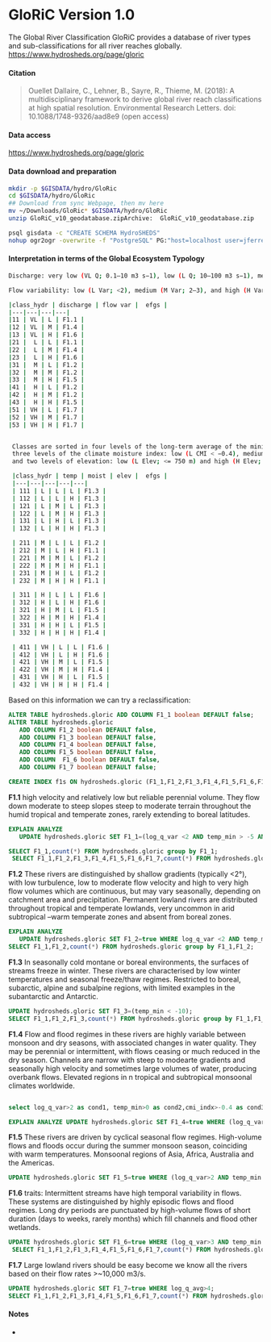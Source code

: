 # GloRiC Version 1.0

The Global River Classification GloRiC provides a database of river types and sub-classifications for all river reaches globally.
https://www.hydrosheds.org/page/gloric

#### Citation

> Ouellet Dallaire, C., Lehner, B., Sayre, R., Thieme, M. (2018): A multidisciplinary framework to derive global river reach classifications at high spatial resolution. Environmental Research Letters. doi: 10.1088/1748-9326/aad8e9 (open access)

#### Data access

https://www.hydrosheds.org/page/gloric

#### Data download and preparation

```sh
mkdir -p $GISDATA/hydro/GloRic
cd $GISDATA/hydro/GloRic
## Download from sync Webpage, then mv here
mv ~/Downloads/GloRic* $GISDATA/hydro/GloRic
unzip GloRiC_v10_geodatabase.zipArchive:  GloRiC_v10_geodatabase.zip

```

```sh
psql gisdata -c "CREATE SCHEMA HydroSHEDS"
nohup ogr2ogr -overwrite -f "PostgreSQL" PG:"host=localhost user=jferrer dbname=gisdata" -lco SCHEMA=hydrosheds GloRiC_v10.gdb -nln gloric &

```


#### Interpretation in terms of the Global Ecosystem Typology

```sh
Discharge: very low (VL Q; 0.1–10 m3 s−1), low (L Q; 10–100 m3 s−1), medium (M Q; 100–1000 m3 s−1), high (H Q; 1000–10000 m3 s−1), and very high (VH Q; >10000 m3 s−1)

Flow variability: low (L Var; <2), medium (M Var; 2–3), and high (H Var; >3)

|class_hydr | discharge | flow var |  efgs |
|---|---|---|---|
|11 | VL | L | F1.1 |
|12 | VL | M | F1.4 |
|13 | VL | H | F1.6 |
|21 |  L | L | F1.1 |
|22 |  L | M | F1.4 |
|23 |  L | H | F1.6 |
|31 |  M | L | F1.2 |
|32 |  M | M | F1.2 |
|33 |  M | H | F1.5 |
|41 |  H | L | F1.2 |
|42 |  H | M | F1.2 |
|43 |  H | H | F1.5 |
|51 | VH | L | F1.7 |
|52 | VH | M | F1.7 |
|53 | VH | H | F1.7 |


 Classes are sorted in four levels of the long-term average of the minimum air temperature of the coldest month: low (L Temp, < −20 °C), medium (M Temp; −20 °C–5 °C), high (H Temp; 5 °C–20 °C), and very high (VH Temp; > 20°C);
 three levels of the climate moisture index: low (L CMI < −0.4), medium (M CMI; −0.4–0.125), and high (H CMI; > 0.125);
 and two levels of elevation: low (L Elev; <= 750 m) and high (H Elev; > 750 m).

 |class_hydr | temp | moist | elev |  efgs |
 |---|---|---|---|---|
 | 111 | L | L | L | F1.3 |
 | 112 | L | L | H | F1.3 |
 | 121 | L | M | L | F1.3 |
 | 122 | L | M | H | F1.3 |
 | 131 | L | H | L | F1.3 |
 | 132 | L | H | H | F1.3 |

 | 211 | M | L | L | F1.2 |
 | 212 | M | L | H | F1.1 |
 | 221 | M | M | L | F1.2 |
 | 222 | M | M | H | F1.1 |
 | 231 | M | H | L | F1.2 |
 | 232 | M | H | H | F1.1 |

 | 311 | H | L | L | F1.6 |
 | 312 | H | L | H | F1.6 |
 | 321 | H | M | L | F1.5 |
 | 322 | H | M | H | F1.4 |
 | 331 | H | H | L | F1.5 |
 | 332 | H | H | H | F1.4 |

 | 411 | VH | L | L | F1.6 |
 | 412 | VH | L | H | F1.6 |
 | 421 | VH | M | L | F1.5 |
 | 422 | VH | M | H | F1.4 |
 | 431 | VH | H | L | F1.5 |
 | 432 | VH | H | H | F1.4 |
```

Based on this information we can try a reclassification:

```sql
ALTER TABLE hydrosheds.gloric ADD COLUMN F1_1 boolean DEFAULT false;
ALTER TABLE hydrosheds.gloric
   ADD COLUMN F1_2 boolean DEFAULT false,
   ADD COLUMN F1_3 boolean DEFAULT false,
   ADD COLUMN F1_4 boolean DEFAULT false,
   ADD COLUMN F1_5 boolean DEFAULT false,
   ADD COLUMN  F1_6 boolean DEFAULT false,
   ADD COLUMN F1_7 boolean DEFAULT false;

CREATE INDEX f1s ON hydrosheds.gloric (F1_1,F1_2,F1_3,F1_4,F1_5,F1_6,F1_7);
```

**F1.1** high velocity and relatively low but reliable perennial volume. They flow down moderate to steep slopes steep to moderate terrain throughout the humid tropical and temperate zones, rarely extending to boreal latitudes.

```sql
EXPLAIN ANALYZE
   UPDATE hydrosheds.gloric SET F1_1=(log_q_var <2 AND temp_min > -5 AND log_elev>2.8)

SELECT F1_1,count(*) FROM hydrosheds.gloric group by F1_1;
 SELECT F1_1,F1_2,F1_3,F1_4,F1_5,F1_6,F1_7,count(*) FROM hydrosheds.gloric WHERE F1_1 GROUP BY F1_1,F1_2,F1_3,F1_4,F1_5,F1_6,F1_7 ORDER BY F1_1 DESC, F1_2 DESC, F1_3 DESC, F1_4 DESC, F1_5 DESC, F1_6 DESC, F1_7 DESC;

```

**F1.2** These rivers are distinguished by shallow gradients (typically &lt;2°), with low turbulence, low to moderate flow velocity and high to very high flow volumes which are continuous, but may vary seasonally, depending on catchment area and precipitation. Permanent lowland rivers are distributed throughout tropical and temperate lowlands, very uncommon in arid subtropical –warm temperate zones and absent from boreal zones.

```sql
EXPLAIN ANALYZE
   UPDATE hydrosheds.gloric SET F1_2=true WHERE log_q_var <2 AND temp_min > -10 AND log_elev<2.8;
SELECT F1_1,F1_2,count(*) FROM hydrosheds.gloric group by F1_1,F1_2;
```

**F1.3** In seasonally cold montane or boreal environments, the surfaces of streams freeze in winter. These rivers are characterised by low winter temperatures and seasonal freeze/thaw regimes. Restricted to boreal, subarctic, alpine and subalpine regions, with limited examples in the subantarctic and Antarctic.

```sql
UPDATE hydrosheds.gloric SET F1_3=(temp_min < -10);
SELECT F1_1,F1_2,F1_3,count(*) FROM hydrosheds.gloric group by F1_1,F1_2,F1_3;

```

**F1.4** Flow and flood regimes in these rivers are highly variable between monsoon and dry seasons, with associated changes in water quality. They may be perennial or intermittent, with flows ceasing or much reduced in the dry season. Channels are narrow with steep to modearte gradients and seasonally high velocity and sometimes large volumes of water, producing overbank flows. Elevated regions in n tropical and subtropical monsoonal climates worldwide.

```sql

select log_q_var>2 as cond1, temp_min>0 as cond2,cmi_indx>-0.4 as cond3, log_elev>2.8 as cond4,count(*) from hydrosheds.gloric where log_q_var>2 group by cond1,cond2,cond3,cond4;

EXPLAIN ANALYZE UPDATE hydrosheds.gloric SET F1_4=true WHERE (log_q_var>2 AND temp_min > 0 AND log_elev>2.8);

```

**F1.5** These rivers are driven by cyclical seasonal flow regimes. High-volume flows and floods occur during the summer monsoon season, coinciding with warm temperatures. Monsoonal regions of Asia, Africa, Australia and the Americas.

```sql
UPDATE hydrosheds.gloric SET F1_5=true WHERE (log_q_var>2 AND temp_min > 5  AND log_elev<2.8);

```


**F1.6** traits: Intermittent streams have high temporal variability in flows. These systems are distinguished by highly episodic flows and flood regimes. Long dry periods are punctuated by high-volume flows of short duration (days to weeks, rarely months) which fill channels and flood other wetlands.

```sql
UPDATE hydrosheds.gloric SET F1_6=true WHERE (log_q_var>3 AND temp_min > 0 AND cmi_indx < 0);
 SELECT F1_1,F1_2,F1_3,F1_4,F1_5,F1_6,F1_7,count(*) FROM hydrosheds.gloric WHERE F1_6 GROUP BY F1_1,F1_2,F1_3,F1_4,F1_5,F1_6,F1_7 ORDER BY F1_1 DESC, F1_2 DESC, F1_3 DESC, F1_4 DESC, F1_5 DESC, F1_6 DESC, F1_7 DESC;

```

**F1.7** Large lowland rivers should be easy become we know all the rivers based on their flow rates >~10,000 m3/s.

```sql
UPDATE hydrosheds.gloric SET F1_7=true WHERE log_q_avg>4;
SELECT F1_1,F1_2,F1_3,F1_4,F1_5,F1_6,F1_7,count(*) FROM hydrosheds.gloric WHERE F1_7 GROUP BY F1_1,F1_2,F1_3,F1_4,F1_5,F1_6,F1_7 ORDER BY F1_1 DESC, F1_2 DESC, F1_3 DESC, F1_4 DESC, F1_5 DESC, F1_6 DESC, F1_7 DESC;

```

#### Notes
*
